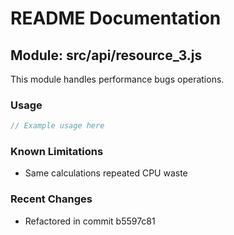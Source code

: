 # README Documentation

## Module: src/api/resource_3.js

This module handles performance bugs operations.

### Usage

```java
// Example usage here
```

### Known Limitations

- Same calculations repeated CPU waste

### Recent Changes

- Refactored in commit b5597c81
